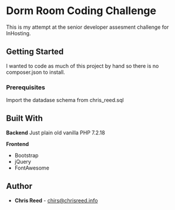 # Dorm Room Coding Challenge

This is my attempt at the senior developer assesment challenge for InHosting.

## Getting Started

I wanted to code as much of this project by hand so there is no composer.json to install. 

### Prerequisites

Import the datadase schema from chris_reed.sql

## Built With

**Backend**
Just plain old vanilla PHP 7.2.18

**Frontend**
- Bootstrap
- jQuery
- FontAwesome

## Author

* **Chris Reed** - [chirs@chrisreed.info](mailto:chris@chrisreed.info)
